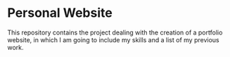 # Personal Website

This repository contains the project dealing with the creation of a portfolio website, in which I am going to include my skills and a list of my previous work.
